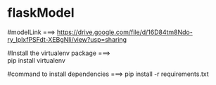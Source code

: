 # flaskModel
#modelLink ===> https://drive.google.com/file/d/16D84tm8Ndo-ry_IplxfPSFdt-XEBgNli/view?usp=sharing




#Install the virtualenv package ===>    
pip install virtualenv




#command to install dependencies ===>  pip install -r requirements.txt
